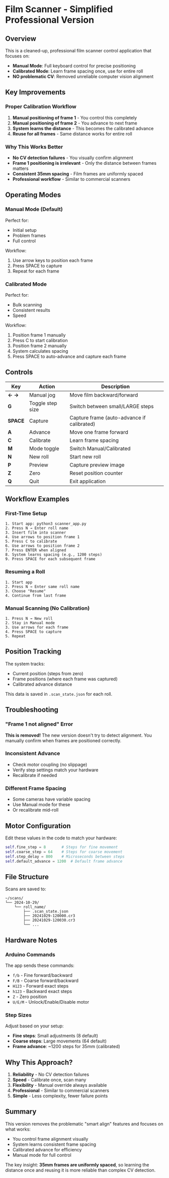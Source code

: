 # Film Scanner - Simplified Professional Version

## Overview

This is a cleaned-up, professional film scanner control application that focuses on:
- **Manual Mode**: Full keyboard control for precise positioning
- **Calibrated Mode**: Learn frame spacing once, use for entire roll
- **NO problematic CV**: Removed unreliable computer vision alignment

## Key Improvements

### Proper Calibration Workflow

1. **Manual positioning of frame 1** - You control this completely
2. **Manual positioning of frame 2** - You advance to next frame  
3. **System learns the distance** - This becomes the calibrated advance
4. **Reuse for all frames** - Same distance works for entire roll

### Why This Works Better

- **No CV detection failures** - You visually confirm alignment
- **Frame 1 positioning is irrelevant** - Only the distance between frames matters
- **Consistent 35mm spacing** - Film frames are uniformly spaced
- **Professional workflow** - Similar to commercial scanners

## Operating Modes

### Manual Mode (Default)

Perfect for:
- Initial setup
- Problem frames
- Full control

Workflow:
1. Use arrow keys to position each frame
2. Press SPACE to capture
3. Repeat for each frame

### Calibrated Mode

Perfect for:
- Bulk scanning
- Consistent results
- Speed

Workflow:
1. Position frame 1 manually
2. Press C to start calibration
3. Position frame 2 manually
4. System calculates spacing
5. Press SPACE to auto-advance and capture each frame

## Controls

| Key | Action | Description |
|-----|--------|-------------|
| **← →** | Manual jog | Move film backward/forward |
| **G** | Toggle step size | Switch between small/LARGE steps |
| **SPACE** | Capture | Capture frame (auto-advance if calibrated) |
| **A** | Advance | Move one frame forward |
| **C** | Calibrate | Learn frame spacing |
| **M** | Mode toggle | Switch Manual/Calibrated |
| **N** | New roll | Start new roll |
| **P** | Preview | Capture preview image |
| **Z** | Zero | Reset position counter |
| **Q** | Quit | Exit application |

## Workflow Examples

### First-Time Setup

```
1. Start app: python3 scanner_app.py
2. Press N → Enter roll name
3. Insert film into scanner
4. Use arrows to position frame 1
5. Press C to calibrate
6. Use arrows to position frame 2
7. Press ENTER when aligned
8. System learns spacing (e.g., 1200 steps)
9. Press SPACE for each subsequent frame
```

### Resuming a Roll

```
1. Start app
2. Press N → Enter same roll name
3. Choose "Resume"
4. Continue from last frame
```

### Manual Scanning (No Calibration)

```
1. Press N → New roll
2. Stay in Manual mode
3. Use arrows for each frame
4. Press SPACE to capture
5. Repeat
```

## Position Tracking

The system tracks:
- Current position (steps from zero)
- Frame positions (where each frame was captured)
- Calibrated advance distance

This data is saved in `.scan_state.json` for each roll.

## Troubleshooting

### "Frame 1 not aligned" Error
**This is removed!** The new version doesn't try to detect alignment. You manually confirm when frames are positioned correctly.

### Inconsistent Advance
- Check motor coupling (no slippage)
- Verify step settings match your hardware
- Recalibrate if needed

### Different Frame Spacing
- Some cameras have variable spacing
- Use Manual mode for these
- Or recalibrate mid-roll

## Motor Configuration

Edit these values in the code to match your hardware:

```python
self.fine_step = 8       # Steps for fine movement
self.coarse_step = 64    # Steps for coarse movement
self.step_delay = 800    # Microseconds between steps
self.default_advance = 1200  # Default frame advance
```

## File Structure

Scans are saved to:
```
~/scans/
└── 2024-10-29/
    └── roll_name/
        ├── .scan_state.json
        ├── 20241029-120000.cr3
        ├── 20241029-120030.cr3
        └── ...
```

## Hardware Notes

### Arduino Commands

The app sends these commands:
- `f/b` - Fine forward/backward
- `F/B` - Coarse forward/backward  
- `H123` - Forward exact steps
- `h123` - Backward exact steps
- `Z` - Zero position
- `U/E/M` - Unlock/Enable/Disable motor

### Step Sizes

Adjust based on your setup:
- **Fine steps**: Small adjustments (8 default)
- **Coarse steps**: Large movements (64 default)
- **Frame advance**: ~1200 steps for 35mm (calibrated)

## Why This Approach?

1. **Reliability** - No CV detection failures
2. **Speed** - Calibrate once, scan many
3. **Flexibility** - Manual override always available
4. **Professional** - Similar to commercial scanners
5. **Simple** - Less complexity, fewer failure points

## Summary

This version removes the problematic "smart align" features and focuses on what works:
- You control frame alignment visually
- System learns consistent frame spacing
- Calibrated advance for efficiency
- Manual mode for full control

The key insight: **35mm frames are uniformly spaced**, so learning the distance once and reusing it is more reliable than complex CV detection.
